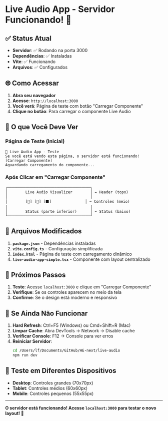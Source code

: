 # Live Audio App - Servidor Funcionando! 🎉

## ✅ **Status Atual**

- **Servidor**: ✅ Rodando na porta 3000
- **Dependências**: ✅ Instaladas
- **Vite**: ✅ Funcionando
- **Arquivos**: ✅ Configurados

## 🌐 **Como Acessar**

1. **Abra seu navegador**
2. **Acesse**: `http://localhost:3000`
3. **Você verá**: Página de teste com botão "Carregar Componente"
4. **Clique no botão**: Para carregar o componente Live Audio

## 🎯 **O que Você Deve Ver**

### Página de Teste (Inicial)
```
🎵 Live Audio App - Teste
Se você está vendo esta página, o servidor está funcionando!
[Carregar Componente]
Aguardando carregamento do componente...
```

### Após Clicar em "Carregar Componente"
```
┌─────────────────────────────────────┐
│        Live Audio Visualizer        │ ← Header (topo)
│                                     │
│        [🔄] [🔴] [⬛]               │ ← Controles (meio)
│                                     │
│        Status (parte inferior)      │ ← Status (baixo)
└─────────────────────────────────────┘
```

## 🔧 **Arquivos Modificados**

1. **`package.json`** - Dependências instaladas
2. **`vite.config.ts`** - Configuração simplificada
3. **`index.html`** - Página de teste com carregamento dinâmico
4. **`live-audio-app-simple.tsx`** - Componente com layout centralizado

## 🚀 **Próximos Passos**

1. **Teste**: Acesse `localhost:3000` e clique em "Carregar Componente"
2. **Verifique**: Se os controles aparecem no meio da tela
3. **Confirme**: Se o design está moderno e responsivo

## 🐛 **Se Ainda Não Funcionar**

1. **Hard Refresh**: Ctrl+F5 (Windows) ou Cmd+Shift+R (Mac)
2. **Limpar Cache**: Abra DevTools → Network → Disable cache
3. **Verificar Console**: F12 → Console para ver erros
4. **Reiniciar Servidor**: 
   ```bash
   cd /Users/lf/Documents/GitHub/HE-next/live-audio
   npm run dev
   ```

## 📱 **Teste em Diferentes Dispositivos**

- **Desktop**: Controles grandes (70x70px)
- **Tablet**: Controles médios (60x60px)
- **Mobile**: Controles pequenos (55x55px)

---

**O servidor está funcionando! Acesse `localhost:3000` para testar o novo layout! 🎉**
